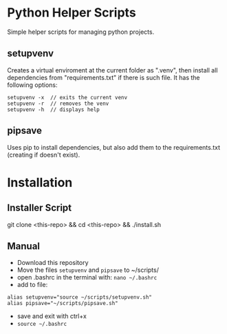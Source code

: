# Python Helper Scripts

Simple helper scripts for managing python projects.

## setupvenv

Creates a virtual enviroment at the current folder as ".venv", then install all dependencies from "requirements.txt" if there is such file. It has the following options:
```
setupvenv -x  // exits the current venv
setupvenv -r  // removes the venv
setupvenv -h  // displays help
```

## pipsave

Uses pip to install dependencies, but also add them to the requirements.txt (creating if doesn't exist).


# Installation

## Installer Script

git clone \<this-repo> && cd \<this-repo> && ./install.sh

## Manual

- Download this repository
- Move the files <code>setupvenv</code> and <code>pipsave</code> to ~/scripts/
- open .bashrc in the terminal with: <code>nano ~/.bashrc</code>
- add to file:
```
alias setupvenv="source ~/scripts/setupvenv.sh"
alias pipsave="~/scripts/pipsave.sh"
```
- save and exit with ctrl+x
- <code>source ~/.bashrc</code>

